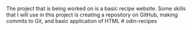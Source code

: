 The project that is being worked on is a basic recipe website. Some skills that I will use in this project is creating a repository on GitHub, making commits to Git, and basic application of HTML # odin-recipes